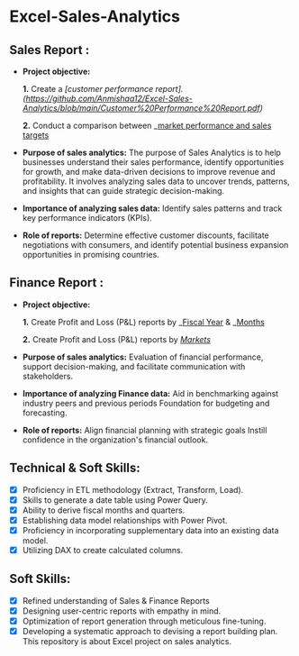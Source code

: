 # Excel-Sales-Analytics
## Sales Report :


- **Project objective:** 

    **1.** Create a _[customer performance report].(https://github.com/Anmishaa12/Excel-Sales-Analytics/blob/main/Customer%20Performance%20Report.pdf)_ 

    **2.** Conduct a  comparison between _[market performance and sales targets](https://github.com/Anmishaa12/Excel-Sales-Analytics/blob/main/Market%20Performance%20vs%20Target%20Report.pdf)

- **Purpose of sales analytics:** The purpose of Sales Analytics is to help businesses understand their sales performance, identify opportunities for growth, and make data-driven decisions to improve revenue and profitability. It involves analyzing sales data to uncover trends, patterns, and insights that can guide strategic decision-making.

- **Importance of analyzing sales data:** Identify sales patterns and track key performance indicators (KPIs).

- **Role of reports:** Determine effective customer discounts, facilitate negotiations with consumers, and identify potential business expansion opportunities in promising countries.


## Finance Report :

- **Project objective:** 

    **1.** Create Profit and Loss (P&L) reports by _[Fiscal Year](https://github.com/Anmishaa12/Excel-Sales-Analytics/blob/main/P%26L%20Statement%20by%20Fiscal%20Year.pdf) & _[Months](https://github.com/Anmishaa12/Excel-Sales-Analytics/blob/main/P%26L%20Statement%20by%20Months.pdf)

   **2.** Create Profit and Loss (P&L) reports by _[Markets](https://github.com/Anmishaa12/Excel-Sales-Analytics/blob/main/P%26L%20Statement%20by%20Markets.pdf)_

- **Purpose of sales analytics:** Evaluation of financial performance, support decision-making, and facilitate communication with stakeholders.

- **Importance of analyzing Finance data:** Aid in benchmarking against industry peers and previous periods Foundation for budgeting and forecasting.

- **Role of reports:** Align financial planning with strategic goals Instill confidence in the organization's financial outlook.


## Technical & Soft Skills:
- [x]	Proficiency in ETL methodology (Extract, Transform, Load).
- [x]	Skills to generate a date table using Power Query.
- [x]	Ability to derive fiscal months and quarters.
- [x]	Establishing data model relationships with Power Pivot.
- [x]	Proficiency in incorporating supplementary data into an existing data model.
- [x]	Utilizing DAX to create calculated columns.

## Soft Skills:
- [x]	Refined understanding of Sales & Finance Reports
- [x]	Designing user-centric reports with empathy in mind.
- [x]	Optimization of report generation through meticulous fine-tuning.
- [x]	Developing a systematic approach to devising a report building plan.
This repository is about Excel project on sales analytics. 
